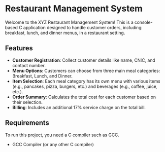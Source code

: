 # Restaurant Management System

Welcome to the XYZ Restaurant Management System! This is a console-based C application designed to handle customer orders, including breakfast, lunch, and dinner menus, in a restaurant setting.

## Features

- **Customer Registration**: Collect customer details like name, CNIC, and contact number.
- **Menu Options**: Customers can choose from three main meal categories: Breakfast, Lunch, and Dinner.
- **Item Selection**: Each meal category has its own menu with various items (e.g., pancakes, pizza, burgers, etc.) and beverages (e.g., coffee, juice, etc.).
- **Order Summary**: Calculates the total cost for each customer based on their selection.
- **Billing**: Includes an additional 17% service charge on the total bill.
  
## Requirements

To run this project, you need a C compiler such as GCC.

- GCC Compiler (or any other C compiler)


